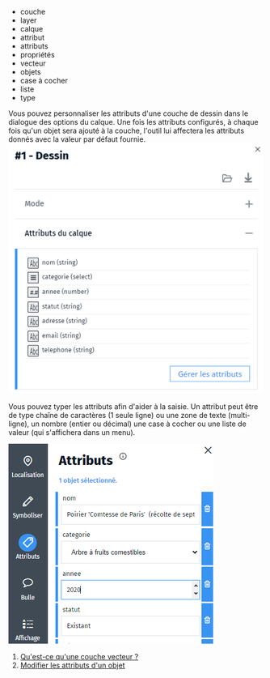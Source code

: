 - couche
- layer
- calque
- attribut
- attributs
- propriétés
- vecteur
- objets
- case à cocher
- liste
- type

Vous pouvez personnaliser les attributs d'une couche de dessin dans le dialogue des options du calque.
Une fois les attributs configurés, à chaque fois qu'un objet sera ajouté à la couche, l'outil lui affectera les attributs donnés avec la valeur par défaut fournie.
![](../../docs/img/attributes.png)

Vous pouvez typer les attributs afin d'aider à la saisie. Un attribut peut être de type chaîne de caractères (1 seule ligne) ou une zone de texte (multi-ligne), un nombre (entier ou décimal) une case à cocher ou une liste de valeur (qui s'affichera dans un menu).

![](../../docs/img/view-attributes.png)

1. [Qu'est-ce qu'une couche vecteur ?](./Qu'est-ce_qu'une_couche_vecteur.md)
1. [Modifier les attributs d'un objet](../mceditor/Comment_ajouter_des_attributs_à_un_objet.md)